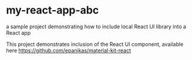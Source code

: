 # my-react-app-abc
a sample project demonstrating how to include local React UI library into a React app

This project demonstrates inclusion of the React UI component, available here https://github.com/epanikas/material-kit-react
